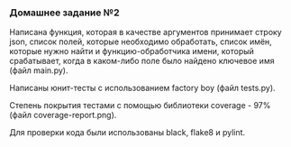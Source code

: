 ### Домашнее задание №2

Написана функция, которая в качестве аргументов принимает строку json, список полей, которые необходимо обработать, список имён, которые нужно найти и функцию-обработчика имени, который срабатывает, когда в каком-либо поле было найдено ключевое имя (файл main.py).

Написаны юнит-тесты c использованием factory boy (файл tests.py).

Степень покрытия тестами с помощью библиотеки coverage - 97% (файл coverage-report.png).

Для проверки кода были использованы black, flake8 и pylint.
